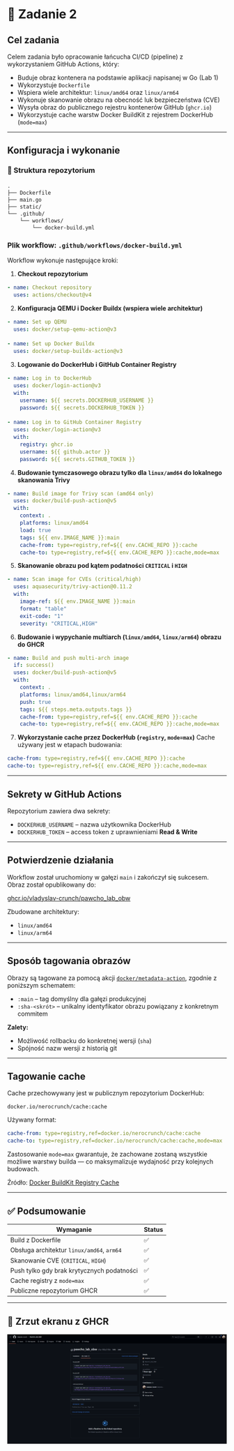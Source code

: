 # 🐳 Zadanie 2  

## Cel zadania

Celem zadania było opracowanie łańcucha CI/CD (pipeline) z wykorzystaniem GitHub Actions, który:

- Buduje obraz kontenera na podstawie aplikacji napisanej w Go (Lab 1)
- Wykorzystuje `Dockerfile`
- Wspiera wiele architektur: `linux/amd64` oraz `linux/arm64`
- Wykonuje skanowanie obrazu na obecność luk bezpieczeństwa (CVE)
- Wysyła obraz do publicznego rejestru kontenerów GitHub (`ghcr.io`)
- Wykorzystuje cache warstw Docker BuildKit z rejestrem DockerHub (`mode=max`)

---

##  Konfiguracja i wykonanie

### 📁 Struktura repozytorium

```
.
├── Dockerfile
├── main.go
├── static/
└── .github/
    └── workflows/
        └── docker-build.yml
```

### Plik workflow: `.github/workflows/docker-build.yml`

Workflow wykonuje następujące kroki:

1. **Checkout repozytorium**
```yaml
- name: Checkout repository
  uses: actions/checkout@v4
```

2. **Konfiguracja QEMU i Docker Buildx (wspiera wiele architektur)**
```yaml
- name: Set up QEMU
  uses: docker/setup-qemu-action@v3

- name: Set up Docker Buildx
  uses: docker/setup-buildx-action@v3
```

3. **Logowanie do DockerHub i GitHub Container Registry**
```yaml
- name: Log in to DockerHub
  uses: docker/login-action@v3
  with:
    username: ${{ secrets.DOCKERHUB_USERNAME }}
    password: ${{ secrets.DOCKERHUB_TOKEN }}

- name: Log in to GitHub Container Registry
  uses: docker/login-action@v3
  with:
    registry: ghcr.io
    username: ${{ github.actor }}
    password: ${{ secrets.GITHUB_TOKEN }}
```

4. **Budowanie tymczasowego obrazu tylko dla `linux/amd64` do lokalnego skanowania Trivy**
```yaml
- name: Build image for Trivy scan (amd64 only)
  uses: docker/build-push-action@v5
  with:
    context: .
    platforms: linux/amd64
    load: true
    tags: ${{ env.IMAGE_NAME }}:main
    cache-from: type=registry,ref=${{ env.CACHE_REPO }}:cache
    cache-to: type=registry,ref=${{ env.CACHE_REPO }}:cache,mode=max
```

5. **Skanowanie obrazu pod kątem podatności `CRITICAL` i `HIGH`**
```yaml
- name: Scan image for CVEs (critical/high)
  uses: aquasecurity/trivy-action@0.11.2
  with:
    image-ref: ${{ env.IMAGE_NAME }}:main
    format: "table"
    exit-code: "1"
    severity: "CRITICAL,HIGH"
```

6. **Budowanie i wypychanie multiarch (`linux/amd64`, `linux/arm64`) obrazu do GHCR**
```yaml
- name: Build and push multi-arch image
  if: success()
  uses: docker/build-push-action@v5
  with:
    context: .
    platforms: linux/amd64,linux/arm64
    push: true
    tags: ${{ steps.meta.outputs.tags }}
    cache-from: type=registry,ref=${{ env.CACHE_REPO }}:cache
    cache-to: type=registry,ref=${{ env.CACHE_REPO }}:cache,mode=max
```

7. **Wykorzystanie cache przez DockerHub (`registry`, `mode=max`)**
Cache używany jest w etapach budowania:
```yaml
cache-from: type=registry,ref=${{ env.CACHE_REPO }}:cache
cache-to: type=registry,ref=${{ env.CACHE_REPO }}:cache,mode=max
```

---

## Sekrety w GitHub Actions

Repozytorium zawiera dwa sekrety:

- `DOCKERHUB_USERNAME` – nazwa użytkownika DockerHub
- `DOCKERHUB_TOKEN` – access token z uprawnieniami **Read & Write**

---

## Potwierdzenie działania

Workflow został uruchomiony w gałęzi `main` i zakończył się sukcesem. Obraz został opublikowany do:

[ghcr.io/vladyslav-crunch/pawcho_lab_obw](https://github.com/vladyslav-crunch/PAwChO_LAB_OBW/pkgs/container/pawcho_lab_obw)

Zbudowane architektury:
- `linux/amd64`
- `linux/arm64`

---

## Sposób tagowania obrazów

Obrazy są tagowane za pomocą akcji [`docker/metadata-action`](https://github.com/docker/metadata-action), zgodnie z poniższym schematem:

- `:main` – tag domyślny dla gałęzi produkcyjnej
- `:sha-<skrót>` – unikalny identyfikator obrazu powiązany z konkretnym commitem

**Zalety:**
- Możliwość rollbacku do konkretnej wersji (`sha`)
- Spójność nazw wersji z historią git

---

## Tagowanie cache

Cache przechowywany jest w publicznym repozytorium DockerHub:

```
docker.io/nerocrunch/cache:cache
```

Używany format:

```yaml
cache-from: type=registry,ref=docker.io/nerocrunch/cache:cache
cache-to: type=registry,ref=docker.io/nerocrunch/cache:cache,mode=max
```

Zastosowanie `mode=max` gwarantuje, że zachowane zostaną wszystkie możliwe warstwy builda — co maksymalizuje wydajność przy kolejnych budowach.

Źródło: [Docker BuildKit Registry Cache](https://docs.docker.com/build/cache/backends/registry/)

---

## ✅ Podsumowanie

| Wymaganie                                   | Status |
|--------------------------------------------|--------|
| Build z Dockerfile                         | ✅     |
| Obsługa architektur `linux/amd64`, `arm64` | ✅     |
| Skanowanie CVE (`CRITICAL`, `HIGH`)        | ✅     |
| Push tylko gdy brak krytycznych podatności | ✅     |
| Cache registry z `mode=max`                | ✅     |
| Publiczne repozytorium GHCR                | ✅     |

---

## 📸 Zrzut ekranu z GHCR

![Zrut GHCR](/images/ghcr.png)




